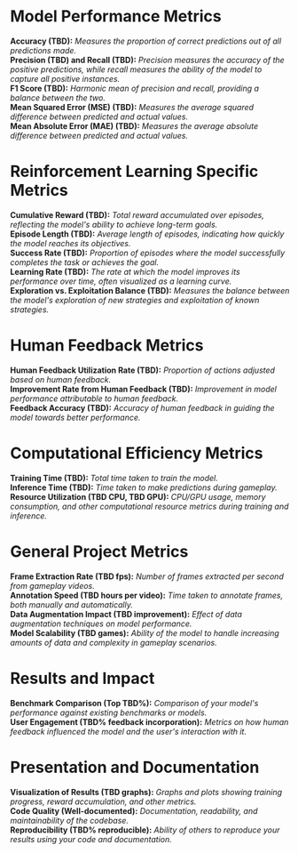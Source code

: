 <h1>Model Performance Metrics</h1>

<b>Accuracy (TBD):</b> *Measures the proportion of correct predictions out of all predictions made.*<br>
<b>Precision (TBD) and Recall (TBD):</b> *Precision measures the accuracy of the positive predictions, while recall measures the ability of the model to capture all positive instances.*<br>
<b>F1 Score (TBD):</b> *Harmonic mean of precision and recall, providing a balance between the two.*<br>
<b>Mean Squared Error (MSE) (TBD):</b> *Measures the average squared difference between predicted and actual values.*<br>
<b>Mean Absolute Error (MAE) (TBD):</b> *Measures the average absolute difference between predicted and actual values.*<br>

<h1>Reinforcement Learning Specific Metrics</h1>

<b>Cumulative Reward (TBD):</b> *Total reward accumulated over episodes, reflecting the model's ability to achieve long-term goals.*<br>
<b>Episode Length (TBD):</b> *Average length of episodes, indicating how quickly the model reaches its objectives.*<br>
<b>Success Rate (TBD):</b> *Proportion of episodes where the model successfully completes the task or achieves the goal.*<br>
<b>Learning Rate (TBD):</b> *The rate at which the model improves its performance over time, often visualized as a learning curve.*<br>
<b>Exploration vs. Exploitation Balance (TBD):</b> *Measures the balance between the model's exploration of new strategies and exploitation of known strategies.*<br>

<h1>Human Feedback Metrics</h1>

<b>Human Feedback Utilization Rate (TBD):</b> *Proportion of actions adjusted based on human feedback.*<br>
<b>Improvement Rate from Human Feedback (TBD):</b> *Improvement in model performance attributable to human feedback.*<br>
<b>Feedback Accuracy (TBD):</b> *Accuracy of human feedback in guiding the model towards better performance.*<br>

<h1>Computational Efficiency Metrics</h1>

<b>Training Time (TBD):</b> *Total time taken to train the model.*<br>
<b>Inference Time (TBD):</b> *Time taken to make predictions during gameplay.*<br>
<b>Resource Utilization (TBD CPU, TBD GPU):</b> *CPU/GPU usage, memory consumption, and other computational resource metrics during training and inference.*<br>

<h1>General Project Metrics</h1>

<b>Frame Extraction Rate (TBD fps):</b> *Number of frames extracted per second from gameplay videos.*<br>
<b>Annotation Speed (TBD hours per video):</b> *Time taken to annotate frames, both manually and automatically.*<br>
<b>Data Augmentation Impact (TBD improvement):</b> *Effect of data augmentation techniques on model performance.*<br>
<b>Model Scalability (TBD games):</b> *Ability of the model to handle increasing amounts of data and complexity in gameplay scenarios.*<br>

<h1>Results and Impact</h1>

<b>Benchmark Comparison (Top TBD%):</b> *Comparison of your model's performance against existing benchmarks or models.*<br>
<b>User Engagement (TBD% feedback incorporation):</b> *Metrics on how human feedback influenced the model and the user's interaction with it.*<br>

<h1>Presentation and Documentation</h1>

<b>Visualization of Results (TBD graphs):</b> *Graphs and plots showing training progress, reward accumulation, and other metrics.*<br>
<b>Code Quality (Well-documented):</b> *Documentation, readability, and maintainability of the codebase.*<br>
<b>Reproducibility (TBD% reproducible):</b> *Ability of others to reproduce your results using your code and documentation.*<br>
